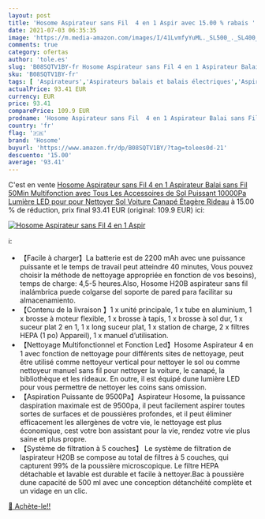 ```yaml
---
layout: post
title: 'Hosome Aspirateur sans Fil  4 en 1 Aspir avec 15.00 % rabais '
date: 2021-07-03 06:35:35
image: 'https://m.media-amazon.com/images/I/41LvmfyYuML._SL500_._SL400_.jpg'
comments: true
category: ofertas
author: 'tole.es'
slug: 'B08SQTV1BY-fr Hosome Aspirateur sans Fil 4 en 1 Aspirateur Balai sans...'
sku: 'B08SQTV1BY-fr'
tags: [ 'Aspirateurs','Aspirateurs balais et balais électriques','Aspirateurs, entretien des sols et nettoyeurs de vitres','Cuisine et Maison','hosome', ]
actualPrice: 93.41 EUR
currency: EUR
price: 93.41
comparePrice: 109.9 EUR
prodname: 'Hosome Aspirateur sans Fil  4 en 1 Aspirateur Balai sans Fil 50Min Multifonction avec Tous Les Accessoires de Sol  Puissant 10000Pa  Lumière LED pour pour Nettoyer Sol Voiture Canapé Étagère Rideau'
country: 'fr'
flag: '🇫🇷'
brand: 'Hosome'
buyurl: 'https://www.amazon.fr/dp/B08SQTV1BY/?tag=tolees0d-21'
descuento: '15.00'
average: '93.41'
---
```


C'est en vente [Hosome Aspirateur sans Fil  4 en 1 Aspirateur Balai sans Fil 50Min Multifonction avec Tous Les Accessoires de Sol  Puissant 10000Pa  Lumière LED pour pour Nettoyer Sol Voiture Canapé Étagère Rideau](https://www.amazon.fr/dp/B08SQTV1BY/?tag=tolees0d-21)  à  15.00 % de réduction, prix final  93.41 EUR (original: 109.9 EUR) ici:

[![Hosome Aspirateur sans Fil  4 en 1 Aspir](https://m.media-amazon.com/images/I/41LvmfyYuML._SL500_._SL400_.jpg)](https://www.amazon.fr/dp/B08SQTV1BY/?tag=tolees0d-21)

ℹ️:

- 【Facile à charger】La batterie est de 2200 mAh avec une puissance puissante et le temps de travail peut atteindre 40 minutes, Vous pouvez choisir la méthode de nettoyage appropriée en fonction de vos besoins), temps de charge: 4,5-5 heures.Also, Hosome H20B aspirateur sans fil inalámbrica puede colgarse del soporte de pared para facilitar su almacenamiento.
- 【Contenu de la livraison 】1 x unité principale, 1 x tube en aluminium, 1 x brosse à moteur flexible, 1 x brosse à tapis, 1 x brosse à sol dur, 1 x suceur plat 2 en 1, 1 x long suceur plat, 1 x station de charge, 2 x filtres HEPA (1 po) Appareil), 1 x manuel d’utilisation.
- 【Nettoyage Multifonctionnel et Fonction Led】Hosome Aspirateur 4 en 1 avec fonction de nettoyage pour différents sites de nettoyage, peut être utilisé comme nettoyeur vertical pour nettoyer le sol ou comme nettoyeur manuel sans fil pour nettoyer la voiture, le canapé, la bibliothèque et les rideaux. En outre, il est équipé dune lumière LED pour vous permettre de nettoyer les coins sans omission.
- 【Aspiration Puissante de 9500Pa】Aspirateur Hosome, la puissance daspiration maximale est de 9500pa, il peut facilement aspirer toutes sortes de surfaces et de poussières profondes, et il peut éliminer efficacement les allergènes de votre vie, le nettoyage est plus économique, cest votre bon assistant pour la vie, rendez votre vie plus saine et plus propre.
- 【Système de filtration à 5 couches】 Le système de filtration de laspirateur H20B se compose au total de filtres à 5 couches, qui capturent 99% de la poussière microscopique. Le filtre HEPA détachable et lavable est durable et facile à nettoyer.Bac à poussière dune capacité de 500 ml avec une conception détanchéité complète et un vidage en un clic.

[🛒 Achète-le!!](https://www.amazon.fr/dp/B08SQTV1BY/?tag=tolees0d-21)
